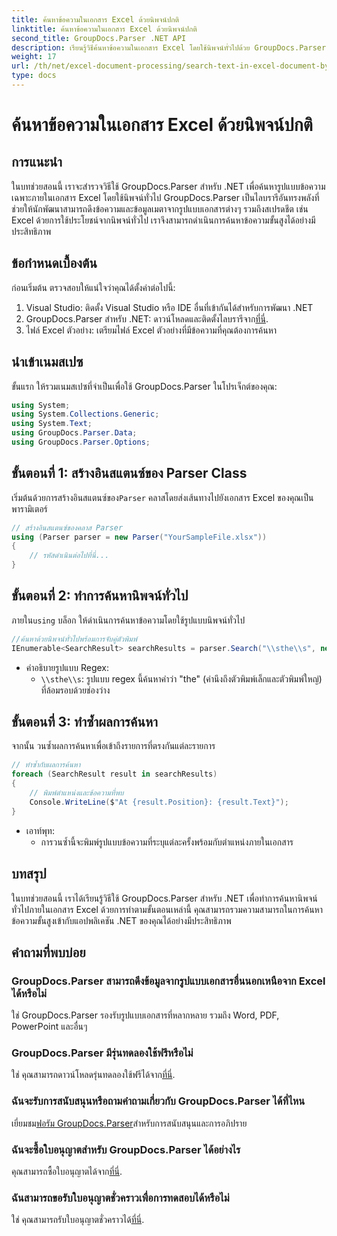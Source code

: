 ```yaml
---
title: ค้นหาข้อความในเอกสาร Excel ด้วยนิพจน์ปกติ
linktitle: ค้นหาข้อความในเอกสาร Excel ด้วยนิพจน์ปกติ
second_title: GroupDocs.Parser .NET API
description: เรียนรู้วิธีค้นหาข้อความในเอกสาร Excel โดยใช้นิพจน์ทั่วไปด้วย GroupDocs.Parser for .NET ทำการค้นหาข้อความขั้นสูงอย่างมีประสิทธิภาพ
weight: 17
url: /th/net/excel-document-processing/search-text-in-excel-document-by-regular-expression/
type: docs
---
```

# ค้นหาข้อความในเอกสาร Excel ด้วยนิพจน์ปกติ

## การแนะนำ
ในบทช่วยสอนนี้ เราจะสำรวจวิธีใช้ GroupDocs.Parser สำหรับ .NET เพื่อค้นหารูปแบบข้อความเฉพาะภายในเอกสาร Excel โดยใช้นิพจน์ทั่วไป GroupDocs.Parser เป็นไลบรารีอันทรงพลังที่ช่วยให้นักพัฒนาสามารถดึงข้อความและข้อมูลเมตาจากรูปแบบเอกสารต่างๆ รวมถึงสเปรดชีต เช่น Excel ด้วยการใช้ประโยชน์จากนิพจน์ทั่วไป เราจึงสามารถดำเนินการค้นหาข้อความขั้นสูงได้อย่างมีประสิทธิภาพ
## ข้อกำหนดเบื้องต้น
ก่อนเริ่มต้น ตรวจสอบให้แน่ใจว่าคุณได้ตั้งค่าต่อไปนี้:
1. Visual Studio: ติดตั้ง Visual Studio หรือ IDE อื่นที่เข้ากันได้สำหรับการพัฒนา .NET
2.  GroupDocs.Parser สำหรับ .NET: ดาวน์โหลดและติดตั้งไลบรารีจาก[ที่นี่](https://releases.groupdocs.com/parser/net/).
3. ไฟล์ Excel ตัวอย่าง: เตรียมไฟล์ Excel ตัวอย่างที่มีข้อความที่คุณต้องการค้นหา

## นำเข้าเนมสเปซ
ขั้นแรก ให้รวมเนมสเปซที่จำเป็นเพื่อใช้ GroupDocs.Parser ในโปรเจ็กต์ของคุณ:
```csharp
using System;
using System.Collections.Generic;
using System.Text;
using GroupDocs.Parser.Data;
using GroupDocs.Parser.Options;
```
## ขั้นตอนที่ 1: สร้างอินสแตนซ์ของ Parser Class
 เริ่มต้นด้วยการสร้างอินสแตนซ์ของ`Parser` คลาสโดยส่งเส้นทางไปยังเอกสาร Excel ของคุณเป็นพารามิเตอร์
```csharp
// สร้างอินสแตนซ์ของคลาส Parser
using (Parser parser = new Parser("YourSampleFile.xlsx"))
{
    // รหัสดำเนินต่อไปที่นี่...
}
```
## ขั้นตอนที่ 2: ทำการค้นหานิพจน์ทั่วไป
 ภายใน`using` บล็อก ให้ดำเนินการค้นหาข้อความโดยใช้รูปแบบนิพจน์ทั่วไป
```csharp
//ค้นหาด้วยนิพจน์ทั่วไปพร้อมการจับคู่ตัวพิมพ์
IEnumerable<SearchResult> searchResults = parser.Search("\\sthe\\s", new SearchOptions(true, false, true));
```
- คำอธิบายรูปแบบ Regex:
  - `\\sthe\\s`: รูปแบบ regex นี้ค้นหาคำว่า "the" (คำนึงถึงตัวพิมพ์เล็กและตัวพิมพ์ใหญ่) ที่ล้อมรอบด้วยช่องว่าง
## ขั้นตอนที่ 3: ทำซ้ำผลการค้นหา
จากนั้น วนซ้ำผลการค้นหาเพื่อเข้าถึงรายการที่ตรงกันแต่ละรายการ
```csharp
// ทำซ้ำกับผลการค้นหา
foreach (SearchResult result in searchResults)
{
    // พิมพ์ตำแหน่งและข้อความที่พบ
    Console.WriteLine($"At {result.Position}: {result.Text}");
}
```
- เอาท์พุท:
  - การวนซ้ำนี้จะพิมพ์รูปแบบข้อความที่ระบุแต่ละครั้งพร้อมกับตำแหน่งภายในเอกสาร

## บทสรุป
ในบทช่วยสอนนี้ เราได้เรียนรู้วิธีใช้ GroupDocs.Parser สำหรับ .NET เพื่อทำการค้นหานิพจน์ทั่วไปภายในเอกสาร Excel ด้วยการทำตามขั้นตอนเหล่านี้ คุณสามารถรวมความสามารถในการค้นหาข้อความขั้นสูงเข้ากับแอปพลิเคชัน .NET ของคุณได้อย่างมีประสิทธิภาพ

## คำถามที่พบบ่อย
### GroupDocs.Parser สามารถดึงข้อมูลจากรูปแบบเอกสารอื่นนอกเหนือจาก Excel ได้หรือไม่
ใช่ GroupDocs.Parser รองรับรูปแบบเอกสารที่หลากหลาย รวมถึง Word, PDF, PowerPoint และอื่นๆ
### GroupDocs.Parser มีรุ่นทดลองใช้ฟรีหรือไม่
 ใช่ คุณสามารถดาวน์โหลดรุ่นทดลองใช้ฟรีได้จาก[ที่นี่](https://releases.groupdocs.com/).
### ฉันจะรับการสนับสนุนหรือถามคำถามเกี่ยวกับ GroupDocs.Parser ได้ที่ไหน
 เยี่ยมชม[ฟอรัม GroupDocs.Parser](https://forum.groupdocs.com/c/parser/17)สำหรับการสนับสนุนและการอภิปราย
### ฉันจะซื้อใบอนุญาตสำหรับ GroupDocs.Parser ได้อย่างไร
 คุณสามารถซื้อใบอนุญาตได้จาก[ที่นี่](https://purchase.groupdocs.com/buy).
### ฉันสามารถขอรับใบอนุญาตชั่วคราวเพื่อการทดสอบได้หรือไม่
 ใช่ คุณสามารถรับใบอนุญาตชั่วคราวได้[ที่นี่](https://purchase.groupdocs.com/temporary-license/).